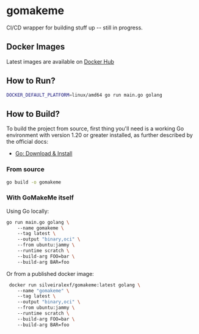 # gomakeme

CI/CD wrapper for building stuff up -- still in progress.

## Docker Images

Latest images are available on [Docker Hub](https://hub.docker.com/u/silveiralexf/gomakeme)

## How to Run?

```sh
DOCKER_DEFAULT_PLATFORM=linux/amd64 go run main.go golang
```

## How to Build?

To build the project from source, first thing you'll need is a working Go environment with version 1.20 
or greater installed, as further described by the official docs:

- [Go: Download & Install](https://go.dev/doc/install)

### From source

```sh
go build -o gomakeme
```

### With GoMakeMe itself

Using Go locally:

```sh
go run main.go golang \ 
    --name gomakeme \  
    --tag latest \ 
    --output "binary,oci" \ 
    --from ubuntu:jammy \ 
    --runtime scratch \ 
    --build-arg FOO=bar \ 
    --build-arg BAR=foo
```

Or from a published docker image:

```sh
 docker run silveiralexf/gomakeme:latest golang \ 
    --name "gomakeme" \ 
    --tag latest \ 
    --output "binary,oci" \ 
    --from ubuntu:jammy \ 
    --runtime scratch \ 
    --build-arg FOO=bar \ 
    --build-arg BAR=foo
```
